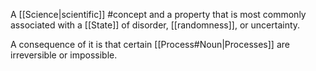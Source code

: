 A [[Science|scientific]] #concept and a property that is most commonly associated with a [[State]] of disorder, [[randomness]], or uncertainty.

A consequence of it is that certain [[Process#Noun|Processes]] are irreversible or impossible.